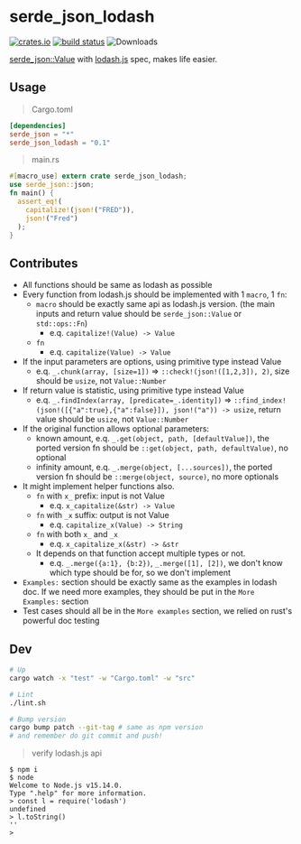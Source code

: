 # serde_json_lodash

[![crates.io](https://img.shields.io/crates/v/serde_json_lodash?label=latest)](https://crates.io/crates/serde_json_lodash)
[![build status](https://github.com/up9cloud/serde_json_lodash/workflows/CI/badge.svg?branch=main&event=push)](https://github.com/up9cloud/serde_json_lodash/actions)
![Downloads](https://img.shields.io/crates/d/serde_json_lodash.svg)

[serde_json::Value](https://docs.serde.rs/serde_json/value/enum.Value.html) with [lodash.js](https://github.com/lodash/lodash) spec, makes life easier.

## Usage

> Cargo.toml

```toml
[dependencies]
serde_json = "*"
serde_json_lodash = "0.1"
```

> main.rs

```rust
#[macro_use] extern crate serde_json_lodash;
use serde_json::json;
fn main() {
  assert_eq!(
    capitalize!(json!("FRED")),
    json!("Fred")
  );
}
```

## Contributes

- All functions should be same as lodash as possible
- Every function from lodash.js should be implemented with 1 `macro`, 1 `fn`:
  - `macro` should be exactly same api as lodash.js version. (the main inputs and return value should be `serde_json::Value` or `std::ops::Fn`)
    - e.q. `capitalize!(Value) -> Value`
  - `fn`
    - e.q. `capitalize(Value) -> Value`
- If the input parameters are options, using primitive type instead Value
  - e.q. `_.chunk(array, [size=1])` => `::check!(json!([1,2,3]), 2)`, size should be `usize`, not `Value::Number`
- If return value is statistic, using primitive type instead Value
  - e.q. `_.findIndex(array, [predicate=_.identity])` => `::find_index!(json!([{"a":true},{"a":false}]), json!("a")) -> usize`, return value should be `usize`, not `Value::Number`
- If the original function allows optional parameters:
  - known amount, e.q. `_.get(object, path, [defaultValue])`, the ported version fn should be `::get(object, path, defaultValue)`, no optional
  - infinity amount, e.q. `_.merge(object, [...sources])`, the ported version fn should be `::merge(object, source)`, no more optionals
- It might implement helper functions also.
  - `fn` with `x_` prefix: input is not Value
    - e.q. `x_capitalize(&str) -> Value`
  - `fn` with `_x` suffix: output is not Value
    - e.q. `capitalize_x(Value) -> String`
  - `fn` with both `x_` and `_x`
    - e.q. `x_capitalize_x(&str) -> &str`
  - It depends on that function accept multiple types or not.
    - e.q. `_.merge({a:1}, {b:2})`, `_.merge([1], [2])`, we don't know which type should be for, so we don't implement
- `Examples:` section should be exactly same as the examples in lodash doc. If we need more examples, they should be put in the `More Examples:` section
- Test cases should all be in the `More examples` section, we relied on rust's powerful doc testing

## Dev

```bash
# Up
cargo watch -x "test" -w "Cargo.toml" -w "src"

# Lint
./lint.sh

# Bump version
cargo bump patch --git-tag # same as npm version
# and remember do git commit and push!
```

> verify lodash.js api

```console
$ npm i
$ node
Welcome to Node.js v15.14.0.
Type ".help" for more information.
> const l = require('lodash')
undefined
> l.toString()
''
>
```

